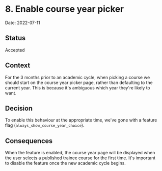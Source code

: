 # 8. Enable course year picker

Date: 2022-07-11

## Status

Accepted

## Context

For the 3 months prior to an academic cycle, when picking a course we should start on the course year picker
page, rather than defaulting to the current year. This is because it's ambiguous which year they're likely to want.

## Decision

To enable this behaviour at the appropriate time, we've gone with a feature flag (`always_show_course_year_choice`).

## Consequences

When the feature is enabled, the course year page will be displayed when the user selects a published trainee
course for the first time. It's important to disable the feature once the new academic cycle begins.

